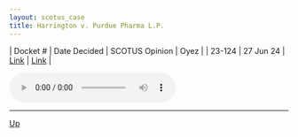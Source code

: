 ```yaml
---
layout: scotus_case
title: Harrington v. Purdue Pharma L.P.
---
```


| Docket # | Date Decided | SCOTUS Opinion | Oyez |
| 23-124 | 27 Jun 24 | [Link](https://www.supremecourt.gov/opinions/23pdf/603us1r51_1b8e.pdf) | [Link](https://www.oyez.org/cases/2023/23-124) |

<audio controls>
   <source src='./resources/23-124.mp3' type='audio/mpeg'>
</audio>

<object data='./resources/23-124.pdf' type='application/pdf'></object>

---

[Up](./README.md)